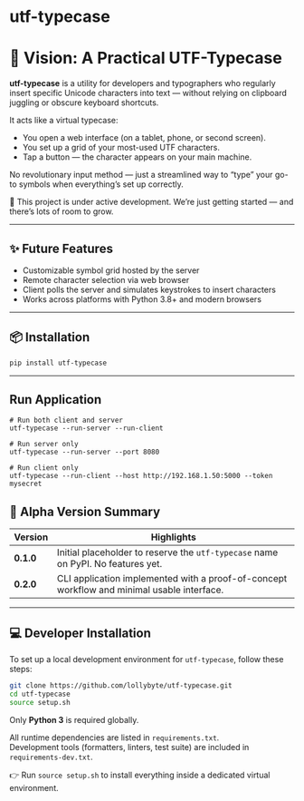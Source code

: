 # utf-typecase

# 🌠 Vision: A Practical UTF-Typecase

**utf-typecase** is a utility for developers and typographers who regularly insert specific Unicode characters into text — without relying on clipboard juggling or obscure keyboard shortcuts.

It acts like a virtual typecase:  
- You open a web interface (on a tablet, phone, or second screen).  
- You set up a grid of your most-used UTF characters.  
- Tap a button — the character appears on your main machine.

No revolutionary input method — just a streamlined way to “type” your go-to symbols when everything’s set up correctly.

🚧 This project is under active development. We’re just getting started — and there’s lots of room to grow.

---

## ✨ Future Features

- Customizable symbol grid hosted by the server
- Remote character selection via web browser
- Client polls the server and simulates keystrokes to insert characters
- Works across platforms with Python 3.8+ and modern browsers

---

## 📦 Installation

```bash
pip install utf-typecase
```

---

## Run Application
```
# Run both client and server
utf-typecase --run-server --run-client

# Run server only
utf-typecase --run-server --port 8080

# Run client only
utf-typecase --run-client --host http://192.168.1.50:5000 --token mysecret
```

## 🔢 Alpha Version Summary

| Version   | Highlights                                                                 |
|-----------|------------------------------------------------------------------------------|
| **0.1.0** | Initial placeholder to reserve the `utf-typecase` name on PyPI. No features yet. |
| **0.2.0** | CLI application implemented with a proof-of-concept workflow and minimal usable interface. |

---

## 💻 Developer Installation

To set up a local development environment for `utf-typecase`, follow these steps:

```bash
git clone https://github.com/lollybyte/utf-typecase.git
cd utf-typecase
source setup.sh
```

Only **Python 3** is required globally.

All runtime dependencies are listed in `requirements.txt`.  
Development tools (formatters, linters, test suite) are included in `requirements-dev.txt`.

👉 Run `source setup.sh` to install everything inside a dedicated virtual environment.

